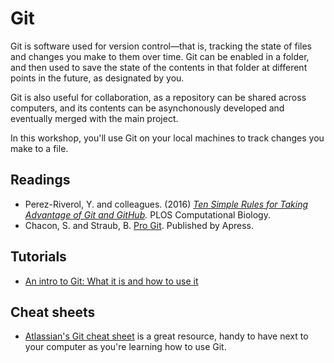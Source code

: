# Git

Git is software used for version control—that is, tracking the state of files and changes you make to them over time. Git can be enabled in a folder, and then used to save the state of the contents in that folder at different points in the future, as designated by you.

Git is also useful for collaboration, as a repository can be shared across computers, and its contents can be asynchonously developed and eventually merged with the main project. 

In this workshop, you'll use Git on your local machines to track changes you make to a file. 

## Readings

- Perez-Riverol, Y. and colleagues. (2016) _[Ten Simple Rules for Taking Advantage of Git and GitHub](https://doi.org/10.1371/journal.pcbi.1004947)._ PLOS Computational Biology.
- Chacon, S. and Straub, B. [Pro Git](https://git-scm.com/book/en/v2). Published by Apress.

## Tutorials

- [An intro to Git: What it is and how to use it](https://www.freecodecamp.org/news/what-is-git-and-how-to-use-it-c341b049ae61/)

## Cheat sheets

- [Atlassian's Git cheat sheet](https://www.atlassian.com/git/tutorials/atlassian-git-cheatsheet) is a great resource, handy to have next to your computer as you're learning how to use Git.
